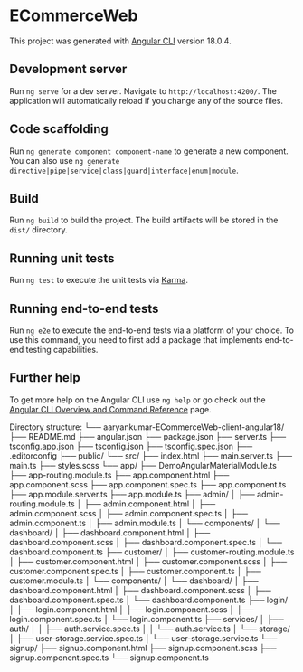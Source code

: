 # ECommerceWeb

This project was generated with [Angular CLI](https://github.com/angular/angular-cli) version 18.0.4.

## Development server

Run `ng serve` for a dev server. Navigate to `http://localhost:4200/`. The application will automatically reload if you change any of the source files.

## Code scaffolding

Run `ng generate component component-name` to generate a new component. You can also use `ng generate directive|pipe|service|class|guard|interface|enum|module`.

## Build

Run `ng build` to build the project. The build artifacts will be stored in the `dist/` directory.

## Running unit tests

Run `ng test` to execute the unit tests via [Karma](https://karma-runner.github.io).

## Running end-to-end tests

Run `ng e2e` to execute the end-to-end tests via a platform of your choice. To use this command, you need to first add a package that implements end-to-end testing capabilities.

## Further help

To get more help on the Angular CLI use `ng help` or go check out the [Angular CLI Overview and Command Reference](https://angular.dev/tools/cli) page.



Directory structure:
└── aaryankumar-ECommerceWeb-client-angular18/
    ├── README.md
    ├── angular.json
    ├── package.json
    ├── server.ts
    ├── tsconfig.app.json
    ├── tsconfig.json
    ├── tsconfig.spec.json
    ├── .editorconfig
    ├── public/
    └── src/
        ├── index.html
        ├── main.server.ts
        ├── main.ts
        ├── styles.scss
        └── app/
            ├── DemoAngularMaterialModule.ts
            ├── app-routing.module.ts
            ├── app.component.html
            ├── app.component.scss
            ├── app.component.spec.ts
            ├── app.component.ts
            ├── app.module.server.ts
            ├── app.module.ts
            ├── admin/
            │   ├── admin-routing.module.ts
            │   ├── admin.component.html
            │   ├── admin.component.scss
            │   ├── admin.component.spec.ts
            │   ├── admin.component.ts
            │   ├── admin.module.ts
            │   └── components/
            │       └── dashboard/
            │           ├── dashboard.component.html
            │           ├── dashboard.component.scss
            │           ├── dashboard.component.spec.ts
            │           └── dashboard.component.ts
            ├── customer/
            │   ├── customer-routing.module.ts
            │   ├── customer.component.html
            │   ├── customer.component.scss
            │   ├── customer.component.spec.ts
            │   ├── customer.component.ts
            │   ├── customer.module.ts
            │   └── components/
            │       └── dashboard/
            │           ├── dashboard.component.html
            │           ├── dashboard.component.scss
            │           ├── dashboard.component.spec.ts
            │           └── dashboard.component.ts
            ├── login/
            │   ├── login.component.html
            │   ├── login.component.scss
            │   ├── login.component.spec.ts
            │   └── login.component.ts
            ├── services/
            │   ├── auth/
            │   │   ├── auth.service.spec.ts
            │   │   └── auth.service.ts
            │   └── storage/
            │       ├── user-storage.service.spec.ts
            │       └── user-storage.service.ts
            └── signup/
                ├── signup.component.html
                ├── signup.component.scss
                ├── signup.component.spec.ts
                └── signup.component.ts

